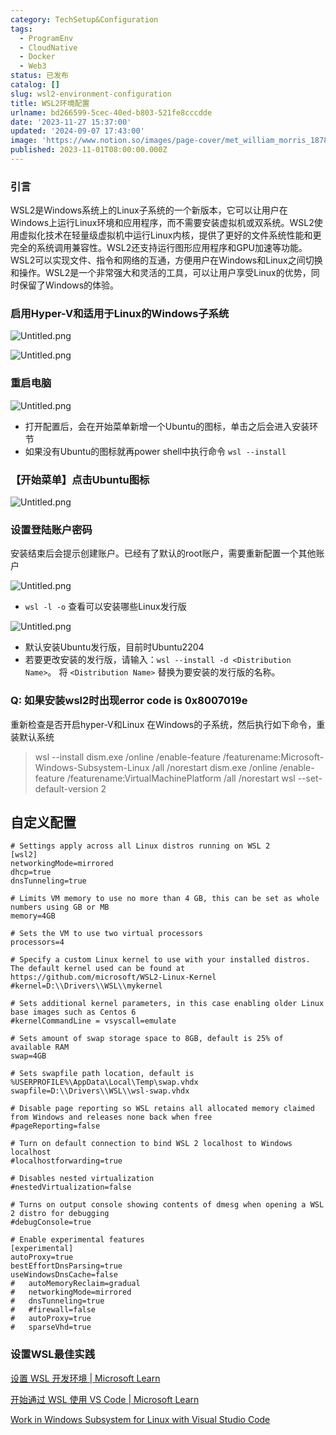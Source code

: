 ```yaml
---
category: TechSetup&Configuration
tags:
  - ProgramEnv
  - CloudNative
  - Docker
  - Web3
status: 已发布
catalog: []
slug: wsl2-environment-configuration
title: WSL2环境配置
urlname: bd266599-5cec-40ed-b803-521fe8cccdde
date: '2023-11-27 15:37:00'
updated: '2024-09-07 17:43:00'
image: 'https://www.notion.so/images/page-cover/met_william_morris_1878.jpg'
published: 2023-11-01T08:00:00.000Z
---
```


### 引言


WSL2是Windows系统上的Linux子系统的一个新版本，它可以让用户在Windows上运行Linux环境和应用程序，而不需要安装虚拟机或双系统。WSL2使用虚拟化技术在轻量级虚拟机中运行Linux内核，提供了更好的文件系统性能和更完全的系统调用兼容性。WSL2还支持运行图形应用程序和GPU加速等功能。WSL2可以实现文件、指令和网络的互通，方便用户在Windows和Linux之间切换和操作。WSL2是一个非常强大和灵活的工具，可以让用户享受Linux的优势，同时保留了Windows的体验。


### 启用Hyper-V和适用于Linux的Windows子系统


![Untitled.png](https://prod-files-secure.s3.us-west-2.amazonaws.com/5d24fe63-e567-4804-86f9-9fdc62e13082/62efe4d1-37d6-4606-a7b8-34dcd63ff38a/Untitled.png?X-Amz-Algorithm=AWS4-HMAC-SHA256&X-Amz-Content-Sha256=UNSIGNED-PAYLOAD&X-Amz-Credential=ASIAZI2LB4663QNUU22B%2F20250204%2Fus-west-2%2Fs3%2Faws4_request&X-Amz-Date=20250204T053656Z&X-Amz-Expires=3600&X-Amz-Security-Token=IQoJb3JpZ2luX2VjEA0aCXVzLXdlc3QtMiJHMEUCIF0CFwH8tZ4%2BZjZmwGZ2VjX7oRxYTzgkgeFqbWss97tGAiEA3L6cKlPlWMuLHNzi0ioOMZ094BI4NuDrRZyqWz%2BY89kq%2FwMIJhAAGgw2Mzc0MjMxODM4MDUiDIM8Oy%2Bhtb0JCB0%2FXCrcA77fWkUPauM00w9MpkSUQYNHq%2BifN71PYVj97zfT68atqbNIfJpGRY7H1h3S7GWBofxOrcZfzrq2%2BS0%2Bd37aTgrfUHg90rU4rBlU%2BTs%2FXSXo5uzMGPMMqGzjNIbHZcjqQTWhJi%2BRA6otZVzQA3fVI0%2F84scPkmmK%2BwIocVcsoCt%2ByAxIFB6sczEtCfw4S2hAPyf62gPjZg2hphwelvhl3JoHE3hVpK5SLH8bQV6cPDVFgTKoUxfV1LvzlErS4V5Qgebzy0gUM3HFKB5iVLVYLU8lM9Wxfk6Mffk7KtEDW7IZk9YvEqygt8c3yYHcXZTVIgrDoN3Ft2dQZGj6ZnEzSKWYGfU4rcvrArgM8Ew%2B8slCwjAshM72bffXY2KmBMAmINwi9k3U6iB1J2%2FOlvfC%2BXUVJRlXJmGGavir3zMMFkU9Uw4K2XbF%2FceTFq1g38nIJcm3cu42kWD6JRQ%2BXIOnfHE0dDpAe6k20TgW0F4FqsskVxn8dZYkIkviRX%2BO2X%2BwtG%2FgpfZ4k62%2BjVglaoLz9UX8GqxKhZInOQgfkA3OSOCBI%2BxmhC12E%2ByiD%2FYXVMF8%2FGUEbx%2FdDrtulvsGiaL%2F3lQ5rvTmWD2bC1en5bxbkBadCVSjivibsFLp2nzkMPu%2Bhr0GOqUBNHwaDyKqVb%2BPl6EnaKRREGq3GnNLWD20rfJIRAB7ALoWZCD7moZHzum%2BgSiGyzsrhNeJBHULFsSJv%2B59ngMkbPDCB1I8m5QrPrPEPtXyNB%2Fivnnj1zyPpNgfIPnsBBT%2BSpdtV7qP1mu%2BmRmASzVBwC6d17GbSY62jB8PjKGMCTGMHFgSSbs4GI5u6nnTkFErTw%2BBS46K4GrZ8xZtjJ7XbmODWfnC&X-Amz-Signature=5cd8201604389b319e51ce461ba11d8a026427979e989adc05630f0a45264b85&X-Amz-SignedHeaders=host&x-id=GetObject)


![Untitled.png](https://prod-files-secure.s3.us-west-2.amazonaws.com/5d24fe63-e567-4804-86f9-9fdc62e13082/74866fe6-9ce5-4055-94c5-4900f6f5ff8b/Untitled.png?X-Amz-Algorithm=AWS4-HMAC-SHA256&X-Amz-Content-Sha256=UNSIGNED-PAYLOAD&X-Amz-Credential=ASIAZI2LB4663QNUU22B%2F20250204%2Fus-west-2%2Fs3%2Faws4_request&X-Amz-Date=20250204T053656Z&X-Amz-Expires=3600&X-Amz-Security-Token=IQoJb3JpZ2luX2VjEA0aCXVzLXdlc3QtMiJHMEUCIF0CFwH8tZ4%2BZjZmwGZ2VjX7oRxYTzgkgeFqbWss97tGAiEA3L6cKlPlWMuLHNzi0ioOMZ094BI4NuDrRZyqWz%2BY89kq%2FwMIJhAAGgw2Mzc0MjMxODM4MDUiDIM8Oy%2Bhtb0JCB0%2FXCrcA77fWkUPauM00w9MpkSUQYNHq%2BifN71PYVj97zfT68atqbNIfJpGRY7H1h3S7GWBofxOrcZfzrq2%2BS0%2Bd37aTgrfUHg90rU4rBlU%2BTs%2FXSXo5uzMGPMMqGzjNIbHZcjqQTWhJi%2BRA6otZVzQA3fVI0%2F84scPkmmK%2BwIocVcsoCt%2ByAxIFB6sczEtCfw4S2hAPyf62gPjZg2hphwelvhl3JoHE3hVpK5SLH8bQV6cPDVFgTKoUxfV1LvzlErS4V5Qgebzy0gUM3HFKB5iVLVYLU8lM9Wxfk6Mffk7KtEDW7IZk9YvEqygt8c3yYHcXZTVIgrDoN3Ft2dQZGj6ZnEzSKWYGfU4rcvrArgM8Ew%2B8slCwjAshM72bffXY2KmBMAmINwi9k3U6iB1J2%2FOlvfC%2BXUVJRlXJmGGavir3zMMFkU9Uw4K2XbF%2FceTFq1g38nIJcm3cu42kWD6JRQ%2BXIOnfHE0dDpAe6k20TgW0F4FqsskVxn8dZYkIkviRX%2BO2X%2BwtG%2FgpfZ4k62%2BjVglaoLz9UX8GqxKhZInOQgfkA3OSOCBI%2BxmhC12E%2ByiD%2FYXVMF8%2FGUEbx%2FdDrtulvsGiaL%2F3lQ5rvTmWD2bC1en5bxbkBadCVSjivibsFLp2nzkMPu%2Bhr0GOqUBNHwaDyKqVb%2BPl6EnaKRREGq3GnNLWD20rfJIRAB7ALoWZCD7moZHzum%2BgSiGyzsrhNeJBHULFsSJv%2B59ngMkbPDCB1I8m5QrPrPEPtXyNB%2Fivnnj1zyPpNgfIPnsBBT%2BSpdtV7qP1mu%2BmRmASzVBwC6d17GbSY62jB8PjKGMCTGMHFgSSbs4GI5u6nnTkFErTw%2BBS46K4GrZ8xZtjJ7XbmODWfnC&X-Amz-Signature=8b7fdff70b43a1d34b4a61b637a6c0d8de127bb6e8acb9737330fbc9020ee986&X-Amz-SignedHeaders=host&x-id=GetObject)


### 重启电脑


![Untitled.png](https://prod-files-secure.s3.us-west-2.amazonaws.com/5d24fe63-e567-4804-86f9-9fdc62e13082/ed8ca255-2fda-4c1b-9b1a-f1896300e8e7/Untitled.png?X-Amz-Algorithm=AWS4-HMAC-SHA256&X-Amz-Content-Sha256=UNSIGNED-PAYLOAD&X-Amz-Credential=ASIAZI2LB4663QNUU22B%2F20250204%2Fus-west-2%2Fs3%2Faws4_request&X-Amz-Date=20250204T053656Z&X-Amz-Expires=3600&X-Amz-Security-Token=IQoJb3JpZ2luX2VjEA0aCXVzLXdlc3QtMiJHMEUCIF0CFwH8tZ4%2BZjZmwGZ2VjX7oRxYTzgkgeFqbWss97tGAiEA3L6cKlPlWMuLHNzi0ioOMZ094BI4NuDrRZyqWz%2BY89kq%2FwMIJhAAGgw2Mzc0MjMxODM4MDUiDIM8Oy%2Bhtb0JCB0%2FXCrcA77fWkUPauM00w9MpkSUQYNHq%2BifN71PYVj97zfT68atqbNIfJpGRY7H1h3S7GWBofxOrcZfzrq2%2BS0%2Bd37aTgrfUHg90rU4rBlU%2BTs%2FXSXo5uzMGPMMqGzjNIbHZcjqQTWhJi%2BRA6otZVzQA3fVI0%2F84scPkmmK%2BwIocVcsoCt%2ByAxIFB6sczEtCfw4S2hAPyf62gPjZg2hphwelvhl3JoHE3hVpK5SLH8bQV6cPDVFgTKoUxfV1LvzlErS4V5Qgebzy0gUM3HFKB5iVLVYLU8lM9Wxfk6Mffk7KtEDW7IZk9YvEqygt8c3yYHcXZTVIgrDoN3Ft2dQZGj6ZnEzSKWYGfU4rcvrArgM8Ew%2B8slCwjAshM72bffXY2KmBMAmINwi9k3U6iB1J2%2FOlvfC%2BXUVJRlXJmGGavir3zMMFkU9Uw4K2XbF%2FceTFq1g38nIJcm3cu42kWD6JRQ%2BXIOnfHE0dDpAe6k20TgW0F4FqsskVxn8dZYkIkviRX%2BO2X%2BwtG%2FgpfZ4k62%2BjVglaoLz9UX8GqxKhZInOQgfkA3OSOCBI%2BxmhC12E%2ByiD%2FYXVMF8%2FGUEbx%2FdDrtulvsGiaL%2F3lQ5rvTmWD2bC1en5bxbkBadCVSjivibsFLp2nzkMPu%2Bhr0GOqUBNHwaDyKqVb%2BPl6EnaKRREGq3GnNLWD20rfJIRAB7ALoWZCD7moZHzum%2BgSiGyzsrhNeJBHULFsSJv%2B59ngMkbPDCB1I8m5QrPrPEPtXyNB%2Fivnnj1zyPpNgfIPnsBBT%2BSpdtV7qP1mu%2BmRmASzVBwC6d17GbSY62jB8PjKGMCTGMHFgSSbs4GI5u6nnTkFErTw%2BBS46K4GrZ8xZtjJ7XbmODWfnC&X-Amz-Signature=0639da11d1659de83d5d529852f703c3ab74212cbc4aaf3eed82ccae81a92805&X-Amz-SignedHeaders=host&x-id=GetObject)

- 打开配置后，会在开始菜单新增一个Ubuntu的图标，单击之后会进入安装环节
- 如果没有Ubuntu的图标就再power shell中执行命令 `wsl --install`

### 【开始菜单】点击Ubuntu图标


![Untitled.png](https://prod-files-secure.s3.us-west-2.amazonaws.com/5d24fe63-e567-4804-86f9-9fdc62e13082/d7415a12-f453-43fe-a604-a208d85638a3/Untitled.png?X-Amz-Algorithm=AWS4-HMAC-SHA256&X-Amz-Content-Sha256=UNSIGNED-PAYLOAD&X-Amz-Credential=ASIAZI2LB4663QNUU22B%2F20250204%2Fus-west-2%2Fs3%2Faws4_request&X-Amz-Date=20250204T053656Z&X-Amz-Expires=3600&X-Amz-Security-Token=IQoJb3JpZ2luX2VjEA0aCXVzLXdlc3QtMiJHMEUCIF0CFwH8tZ4%2BZjZmwGZ2VjX7oRxYTzgkgeFqbWss97tGAiEA3L6cKlPlWMuLHNzi0ioOMZ094BI4NuDrRZyqWz%2BY89kq%2FwMIJhAAGgw2Mzc0MjMxODM4MDUiDIM8Oy%2Bhtb0JCB0%2FXCrcA77fWkUPauM00w9MpkSUQYNHq%2BifN71PYVj97zfT68atqbNIfJpGRY7H1h3S7GWBofxOrcZfzrq2%2BS0%2Bd37aTgrfUHg90rU4rBlU%2BTs%2FXSXo5uzMGPMMqGzjNIbHZcjqQTWhJi%2BRA6otZVzQA3fVI0%2F84scPkmmK%2BwIocVcsoCt%2ByAxIFB6sczEtCfw4S2hAPyf62gPjZg2hphwelvhl3JoHE3hVpK5SLH8bQV6cPDVFgTKoUxfV1LvzlErS4V5Qgebzy0gUM3HFKB5iVLVYLU8lM9Wxfk6Mffk7KtEDW7IZk9YvEqygt8c3yYHcXZTVIgrDoN3Ft2dQZGj6ZnEzSKWYGfU4rcvrArgM8Ew%2B8slCwjAshM72bffXY2KmBMAmINwi9k3U6iB1J2%2FOlvfC%2BXUVJRlXJmGGavir3zMMFkU9Uw4K2XbF%2FceTFq1g38nIJcm3cu42kWD6JRQ%2BXIOnfHE0dDpAe6k20TgW0F4FqsskVxn8dZYkIkviRX%2BO2X%2BwtG%2FgpfZ4k62%2BjVglaoLz9UX8GqxKhZInOQgfkA3OSOCBI%2BxmhC12E%2ByiD%2FYXVMF8%2FGUEbx%2FdDrtulvsGiaL%2F3lQ5rvTmWD2bC1en5bxbkBadCVSjivibsFLp2nzkMPu%2Bhr0GOqUBNHwaDyKqVb%2BPl6EnaKRREGq3GnNLWD20rfJIRAB7ALoWZCD7moZHzum%2BgSiGyzsrhNeJBHULFsSJv%2B59ngMkbPDCB1I8m5QrPrPEPtXyNB%2Fivnnj1zyPpNgfIPnsBBT%2BSpdtV7qP1mu%2BmRmASzVBwC6d17GbSY62jB8PjKGMCTGMHFgSSbs4GI5u6nnTkFErTw%2BBS46K4GrZ8xZtjJ7XbmODWfnC&X-Amz-Signature=53fa131c3d5688b9ee5c40433402586ab5abeb342f7e89d778a9acb43e581624&X-Amz-SignedHeaders=host&x-id=GetObject)


### 设置登陆账户密码


安装结束后会提示创建账户。已经有了默认的root账户，需要重新配置一个其他账户


![Untitled.png](https://prod-files-secure.s3.us-west-2.amazonaws.com/5d24fe63-e567-4804-86f9-9fdc62e13082/bb38a6ce-031e-4122-9787-de509d2240bf/Untitled.png?X-Amz-Algorithm=AWS4-HMAC-SHA256&X-Amz-Content-Sha256=UNSIGNED-PAYLOAD&X-Amz-Credential=ASIAZI2LB4663QNUU22B%2F20250204%2Fus-west-2%2Fs3%2Faws4_request&X-Amz-Date=20250204T053656Z&X-Amz-Expires=3600&X-Amz-Security-Token=IQoJb3JpZ2luX2VjEA0aCXVzLXdlc3QtMiJHMEUCIF0CFwH8tZ4%2BZjZmwGZ2VjX7oRxYTzgkgeFqbWss97tGAiEA3L6cKlPlWMuLHNzi0ioOMZ094BI4NuDrRZyqWz%2BY89kq%2FwMIJhAAGgw2Mzc0MjMxODM4MDUiDIM8Oy%2Bhtb0JCB0%2FXCrcA77fWkUPauM00w9MpkSUQYNHq%2BifN71PYVj97zfT68atqbNIfJpGRY7H1h3S7GWBofxOrcZfzrq2%2BS0%2Bd37aTgrfUHg90rU4rBlU%2BTs%2FXSXo5uzMGPMMqGzjNIbHZcjqQTWhJi%2BRA6otZVzQA3fVI0%2F84scPkmmK%2BwIocVcsoCt%2ByAxIFB6sczEtCfw4S2hAPyf62gPjZg2hphwelvhl3JoHE3hVpK5SLH8bQV6cPDVFgTKoUxfV1LvzlErS4V5Qgebzy0gUM3HFKB5iVLVYLU8lM9Wxfk6Mffk7KtEDW7IZk9YvEqygt8c3yYHcXZTVIgrDoN3Ft2dQZGj6ZnEzSKWYGfU4rcvrArgM8Ew%2B8slCwjAshM72bffXY2KmBMAmINwi9k3U6iB1J2%2FOlvfC%2BXUVJRlXJmGGavir3zMMFkU9Uw4K2XbF%2FceTFq1g38nIJcm3cu42kWD6JRQ%2BXIOnfHE0dDpAe6k20TgW0F4FqsskVxn8dZYkIkviRX%2BO2X%2BwtG%2FgpfZ4k62%2BjVglaoLz9UX8GqxKhZInOQgfkA3OSOCBI%2BxmhC12E%2ByiD%2FYXVMF8%2FGUEbx%2FdDrtulvsGiaL%2F3lQ5rvTmWD2bC1en5bxbkBadCVSjivibsFLp2nzkMPu%2Bhr0GOqUBNHwaDyKqVb%2BPl6EnaKRREGq3GnNLWD20rfJIRAB7ALoWZCD7moZHzum%2BgSiGyzsrhNeJBHULFsSJv%2B59ngMkbPDCB1I8m5QrPrPEPtXyNB%2Fivnnj1zyPpNgfIPnsBBT%2BSpdtV7qP1mu%2BmRmASzVBwC6d17GbSY62jB8PjKGMCTGMHFgSSbs4GI5u6nnTkFErTw%2BBS46K4GrZ8xZtjJ7XbmODWfnC&X-Amz-Signature=0288dc4aba022ed838d071fdcdd146e413c11e7946a17bf2d92fe12b9eea9ec5&X-Amz-SignedHeaders=host&x-id=GetObject)

- `wsl -l -o` 查看可以安装哪些Linux发行版

![Untitled.png](https://prod-files-secure.s3.us-west-2.amazonaws.com/5d24fe63-e567-4804-86f9-9fdc62e13082/4b4e5e2f-4e13-4651-8884-559a62c38137/Untitled.png?X-Amz-Algorithm=AWS4-HMAC-SHA256&X-Amz-Content-Sha256=UNSIGNED-PAYLOAD&X-Amz-Credential=ASIAZI2LB4663QNUU22B%2F20250204%2Fus-west-2%2Fs3%2Faws4_request&X-Amz-Date=20250204T053656Z&X-Amz-Expires=3600&X-Amz-Security-Token=IQoJb3JpZ2luX2VjEA0aCXVzLXdlc3QtMiJHMEUCIF0CFwH8tZ4%2BZjZmwGZ2VjX7oRxYTzgkgeFqbWss97tGAiEA3L6cKlPlWMuLHNzi0ioOMZ094BI4NuDrRZyqWz%2BY89kq%2FwMIJhAAGgw2Mzc0MjMxODM4MDUiDIM8Oy%2Bhtb0JCB0%2FXCrcA77fWkUPauM00w9MpkSUQYNHq%2BifN71PYVj97zfT68atqbNIfJpGRY7H1h3S7GWBofxOrcZfzrq2%2BS0%2Bd37aTgrfUHg90rU4rBlU%2BTs%2FXSXo5uzMGPMMqGzjNIbHZcjqQTWhJi%2BRA6otZVzQA3fVI0%2F84scPkmmK%2BwIocVcsoCt%2ByAxIFB6sczEtCfw4S2hAPyf62gPjZg2hphwelvhl3JoHE3hVpK5SLH8bQV6cPDVFgTKoUxfV1LvzlErS4V5Qgebzy0gUM3HFKB5iVLVYLU8lM9Wxfk6Mffk7KtEDW7IZk9YvEqygt8c3yYHcXZTVIgrDoN3Ft2dQZGj6ZnEzSKWYGfU4rcvrArgM8Ew%2B8slCwjAshM72bffXY2KmBMAmINwi9k3U6iB1J2%2FOlvfC%2BXUVJRlXJmGGavir3zMMFkU9Uw4K2XbF%2FceTFq1g38nIJcm3cu42kWD6JRQ%2BXIOnfHE0dDpAe6k20TgW0F4FqsskVxn8dZYkIkviRX%2BO2X%2BwtG%2FgpfZ4k62%2BjVglaoLz9UX8GqxKhZInOQgfkA3OSOCBI%2BxmhC12E%2ByiD%2FYXVMF8%2FGUEbx%2FdDrtulvsGiaL%2F3lQ5rvTmWD2bC1en5bxbkBadCVSjivibsFLp2nzkMPu%2Bhr0GOqUBNHwaDyKqVb%2BPl6EnaKRREGq3GnNLWD20rfJIRAB7ALoWZCD7moZHzum%2BgSiGyzsrhNeJBHULFsSJv%2B59ngMkbPDCB1I8m5QrPrPEPtXyNB%2Fivnnj1zyPpNgfIPnsBBT%2BSpdtV7qP1mu%2BmRmASzVBwC6d17GbSY62jB8PjKGMCTGMHFgSSbs4GI5u6nnTkFErTw%2BBS46K4GrZ8xZtjJ7XbmODWfnC&X-Amz-Signature=0036864664de0142411c4a614883a3b356615e3c07ac449d7ef5f03e9e8c8eae&X-Amz-SignedHeaders=host&x-id=GetObject)

- 默认安装Ubuntu发行版，目前时Ubuntu2204
- 若要更改安装的发行版，请输入：`wsl --install -d <Distribution Name>`。 将 `<Distribution Name>` 替换为要安装的发行版的名称。

### Q: 如果安装wsl2时出现error code is 0x8007019e


重新检查是否开启hyper-V和Linux 在Windows的子系统，然后执行如下命令，重装默认系统

> wsl --install
> dism.exe /online /enable-feature /featurename:Microsoft-Windows-Subsystem-Linux /all /norestart
> dism.exe /online /enable-feature /featurename:VirtualMachinePlatform /all /norestart
> wsl --set-default-version 2

## 自定义配置


```shell
# Settings apply across all Linux distros running on WSL 2
[wsl2]
networkingMode=mirrored
dhcp=true
dnsTunneling=true

# Limits VM memory to use no more than 4 GB, this can be set as whole numbers using GB or MB
memory=4GB 

# Sets the VM to use two virtual processors
processors=4

# Specify a custom Linux kernel to use with your installed distros. The default kernel used can be found at https://github.com/microsoft/WSL2-Linux-Kernel
#kernel=D:\\Drivers\\WSL\\mykernel

# Sets additional kernel parameters, in this case enabling older Linux base images such as Centos 6
#kernelCommandLine = vsyscall=emulate

# Sets amount of swap storage space to 8GB, default is 25% of available RAM
swap=4GB

# Sets swapfile path location, default is %USERPROFILE%\AppData\Local\Temp\swap.vhdx
swapfile=D:\\Drivers\\WSL\\wsl-swap.vhdx

# Disable page reporting so WSL retains all allocated memory claimed from Windows and releases none back when free
#pageReporting=false

# Turn on default connection to bind WSL 2 localhost to Windows localhost
#localhostforwarding=true

# Disables nested virtualization
#nestedVirtualization=false

# Turns on output console showing contents of dmesg when opening a WSL 2 distro for debugging
#debugConsole=true

# Enable experimental features
[experimental]
autoProxy=true
bestEffortDnsParsing=true
useWindowsDnsCache=false
#   autoMemoryReclaim=gradual
#   networkingMode=mirrored
#   dnsTunneling=true
#   #firewall=false
#   autoProxy=true
#   sparseVhd=true
```


### 设置WSL最佳实践


[设置 WSL 开发环境 | Microsoft Learn](https://learn.microsoft.com/zh-cn/windows/wsl/setup/environment#set-up-your-linux-username-and-password)


[开始通过 WSL 使用 VS Code | Microsoft Learn](https://learn.microsoft.com/zh-cn/windows/wsl/tutorials/wsl-vscode)


[Work in Windows Subsystem for Linux with Visual Studio Code](https://code.visualstudio.com/docs/remote/wsl-tutorial)

